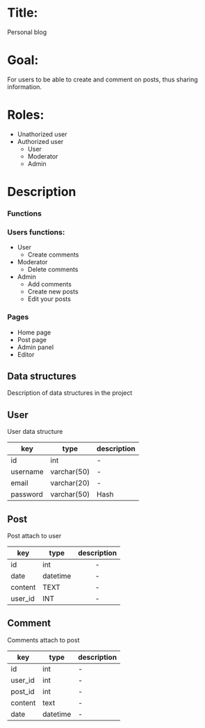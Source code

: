 # Title: 
Personal blog
# Goal:
For users to be able to create and comment on posts, thus sharing information.
# Roles: 
- Unathorized user
- Authorized user
   * User
   * Moderator
   * Admin

# Description

### Functions


### Users functions:
- User
    * Create comments
- Moderator
    * Delete comments
- Admin
   * Add comments
   * Create new posts
   * Edit your posts

### Pages

- Home page
- Post page
- Admin panel
- Editor

## Data structures

Description of data structures in the project

## User

User data structure

| key      | type        | description |
| -------- | ----------- | ----------- |
| id       | int         | -           |
| username | varchar(50) | -           |
| email    | varchar(20) | -           |
| password | varchar(50) | Hash        |

## Post

Post attach to user

| key     | type     | description  |
| ------- | -------- |:------------:|
| id      | int      |      -       |
| date    | datetime |      -       |
| content | TEXT     |      -       |
| user_id | INT      |      -       |

## Comment

Comments attach to post

| key     | type     | description |
| ------- | -------- | ----------- |
| id      | int      | -           |
| user_id | int      | -           |
| post_id | int      | -           |
| content | text     | -           |
| date    | datetime | -           |